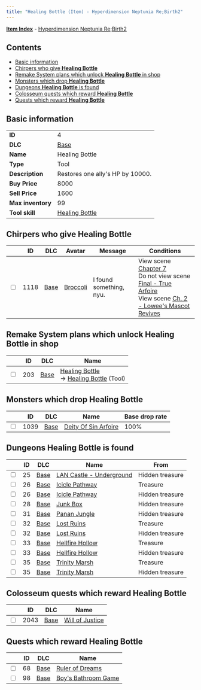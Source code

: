 ```yaml
---
title: "Healing Bottle (Item) - Hyperdimension Neptunia Re;Birth2"
---
```


[**Item Index**](/neptunia/rb2/item/index.html) - [Hyperdimension Neptunia Re;Birth2](/neptunia/rb2)

## Contents

- [Basic information](#basic-information)
- [Chirpers who give **Healing Bottle**](#chirpers-who-give-healing-bottle)
- [Remake System plans which unlock **Healing Bottle** in shop](#remake-system-plans-which-unlock-healing-bottle-in-shop)
- [Monsters which drop **Healing Bottle**](#monsters-which-drop-healing-bottle)
- [Dungeons **Healing Bottle** is found](#dungeons-healing-bottle-is-found)
- [Colosseum quests which reward **Healing Bottle**](#colosseum-quests-which-reward-healing-bottle)
- [Quests which reward **Healing Bottle**](#quests-which-reward-healing-bottle)

## Basic information

|   |   |
| -- | -- |
| **ID** | 4 |
| **DLC** | [Base](/neptunia/rb2/dlc/0-base.html) |
| **Name** | Healing Bottle |
| **Type** | Tool |
| **Description** | Restores one ally's HP by 10000. |
| **Buy Price** | 8000 |
| **Sell Price** | 1600 |
| **Max inventory** | 99 |
| **Tool skill** | [Healing Bottle](/neptunia/rb2/skill/0-10004-healing-bottle.html) |

## Chirpers who give **Healing Bottle**

|    | ID | DLC | Avatar | Message | Conditions |
| -- | -- | --- | ------ | ------- | ---------- |
| <input type="checkbox" id="rb2-chirper-event-0-1118" class="trackbox" /> | 1118 | [Base](/neptunia/rb2/dlc/0-base.html) | [Broccoli](/neptunia/rb2/avatar/0-60-broccoli.html) | I found something, nyu. | View scene [Chapter 7](/neptunia/rb2/scene/0-452-chapter-7.html)<br />Do not view scene [Final - True Arfoire](/neptunia/rb2/scene/0-470-final-true-arfoire.html)<br />View scene [Ch. 2 - Lowee's Mascot Revives](/neptunia/rb2/scene/0-172-ch-2-lowees-mascot-revives.html) |

## Remake System plans which unlock **Healing Bottle** in shop

|    | ID | DLC | Name |
| -- | -- | --- | ---- |
| <input type="checkbox" id="rb2-remake-0-203" class="trackbox" /> | 203 | [Base](/neptunia/rb2/dlc/0-base.html) | [Healing Bottle](/neptunia/rb2/remake/0-203-healing-bottle.html)<br />→ [Healing Bottle](/neptunia/rb2/item/0-4-healing-bottle.html) (Tool) |

## Monsters which drop **Healing Bottle**

|    | ID | DLC | Name | Base drop rate |
| -- | -- | --- | ---- | -------------- |
| <input type="checkbox" id="rb2-monster-0-1039" class="trackbox" /> | 1039 | [Base](/neptunia/rb2/dlc/0-base.html) | [Deity Of Sin Arfoire](/neptunia/rb2/monster/0-1039-deity-of-sin-arfoire.html) | 100% |

## Dungeons **Healing Bottle** is found

|    | ID | DLC | Name | From |
| -- | -- | --- | ---- | ---- |
| <input type="checkbox" id="rb2-dungeon-0-25" class="trackbox" /> | 25 | [Base](/neptunia/rb2/dlc/0-base.html) | [LAN Castle - Underground](/neptunia/rb2/dungeon/0-25-lan-castle-underground.html) | Hidden treasure |
| <input type="checkbox" id="rb2-dungeon-0-26" class="trackbox" /> | 26 | [Base](/neptunia/rb2/dlc/0-base.html) | [Icicle Pathway](/neptunia/rb2/dungeon/0-26-icicle-pathway.html) | Treasure |
| <input type="checkbox" id="rb2-dungeon-0-26" class="trackbox" /> | 26 | [Base](/neptunia/rb2/dlc/0-base.html) | [Icicle Pathway](/neptunia/rb2/dungeon/0-26-icicle-pathway.html) | Hidden treasure |
| <input type="checkbox" id="rb2-dungeon-0-28" class="trackbox" /> | 28 | [Base](/neptunia/rb2/dlc/0-base.html) | [Junk Box ](/neptunia/rb2/dungeon/0-28-junk-box.html) | Hidden treasure |
| <input type="checkbox" id="rb2-dungeon-0-31" class="trackbox" /> | 31 | [Base](/neptunia/rb2/dlc/0-base.html) | [Panan Jungle](/neptunia/rb2/dungeon/0-31-panan-jungle.html) | Hidden treasure |
| <input type="checkbox" id="rb2-dungeon-0-32" class="trackbox" /> | 32 | [Base](/neptunia/rb2/dlc/0-base.html) | [Lost Ruins](/neptunia/rb2/dungeon/0-32-lost-ruins.html) | Treasure |
| <input type="checkbox" id="rb2-dungeon-0-32" class="trackbox" /> | 32 | [Base](/neptunia/rb2/dlc/0-base.html) | [Lost Ruins](/neptunia/rb2/dungeon/0-32-lost-ruins.html) | Hidden treasure |
| <input type="checkbox" id="rb2-dungeon-0-33" class="trackbox" /> | 33 | [Base](/neptunia/rb2/dlc/0-base.html) | [Hellfire Hollow](/neptunia/rb2/dungeon/0-33-hellfire-hollow.html) | Treasure |
| <input type="checkbox" id="rb2-dungeon-0-33" class="trackbox" /> | 33 | [Base](/neptunia/rb2/dlc/0-base.html) | [Hellfire Hollow](/neptunia/rb2/dungeon/0-33-hellfire-hollow.html) | Hidden treasure |
| <input type="checkbox" id="rb2-dungeon-0-35" class="trackbox" /> | 35 | [Base](/neptunia/rb2/dlc/0-base.html) | [Trinity Marsh](/neptunia/rb2/dungeon/0-35-trinity-marsh.html) | Treasure |
| <input type="checkbox" id="rb2-dungeon-0-35" class="trackbox" /> | 35 | [Base](/neptunia/rb2/dlc/0-base.html) | [Trinity Marsh](/neptunia/rb2/dungeon/0-35-trinity-marsh.html) | Hidden treasure |

## Colosseum quests which reward **Healing Bottle**

|    | ID | DLC | Name |
| -- | -- | --- | ---- |
| <input type="checkbox" id="rb2-colosseum-0-2043" class="trackbox" /> | 2043 | [Base](/neptunia/rb2/dlc/0-base.html) | [Will of Justice](/neptunia/rb2/colosseum/0-2043-will-of-justice.html) |

## Quests which reward **Healing Bottle**

|    | ID | DLC | Name |
| -- | -- | --- | ---- |
| <input type="checkbox" id="rb2-quest-0-68" class="trackbox" /> | 68 | [Base](/neptunia/rb2/dlc/0-base.html) | [Ruler of Dreams](/neptunia/rb2/quest/0-68-ruler-of-dreams.html) |
| <input type="checkbox" id="rb2-quest-0-98" class="trackbox" /> | 98 | [Base](/neptunia/rb2/dlc/0-base.html) | [Boy's Bathroom Game](/neptunia/rb2/quest/0-98-boys-bathroom-game.html) |